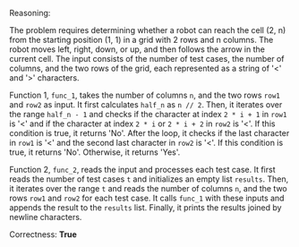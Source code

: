 Reasoning:

The problem requires determining whether a robot can reach the cell (2, n) from the starting position (1, 1) in a grid with 2 rows and n columns. The robot moves left, right, down, or up, and then follows the arrow in the current cell. The input consists of the number of test cases, the number of columns, and the two rows of the grid, each represented as a string of '<' and '>' characters.

Function 1, `func_1`, takes the number of columns `n`, and the two rows `row1` and `row2` as input. It first calculates `half_n` as `n // 2`. Then, it iterates over the range `half_n - 1` and checks if the character at index `2 * i + 1` in `row1` is '<' and if the character at index `2 * i` or `2 * i + 2` in `row2` is '<'. If this condition is true, it returns 'No'. After the loop, it checks if the last character in `row1` is '<' and the second last character in `row2` is '<'. If this condition is true, it returns 'No'. Otherwise, it returns 'Yes'.

Function 2, `func_2`, reads the input and processes each test case. It first reads the number of test cases `t` and initializes an empty list `results`. Then, it iterates over the range `t` and reads the number of columns `n`, and the two rows `row1` and `row2` for each test case. It calls `func_1` with these inputs and appends the result to the `results` list. Finally, it prints the results joined by newline characters.

Correctness: **True**